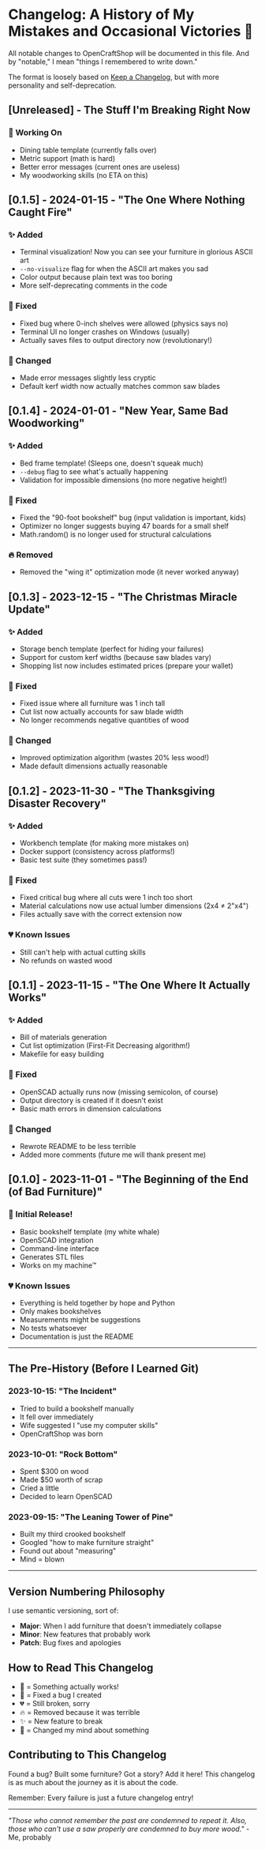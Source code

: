 # Changelog: A History of My Mistakes and Occasional Victories 📜

All notable changes to OpenCraftShop will be documented in this file. And by "notable," I mean "things I remembered to write down."

The format is loosely based on [Keep a Changelog](https://keepachangelog.com/), but with more personality and self-deprecation.

## [Unreleased] - The Stuff I'm Breaking Right Now

### 🚧 Working On
- Dining table template (currently falls over)
- Metric support (math is hard)
- Better error messages (current ones are useless)
- My woodworking skills (no ETA on this)

## [0.1.5] - 2024-01-15 - "The One Where Nothing Caught Fire"

### ✨ Added
- Terminal visualization! Now you can see your furniture in glorious ASCII art
- `--no-visualize` flag for when the ASCII art makes you sad
- Color output because plain text was too boring
- More self-deprecating comments in the code

### 🐛 Fixed
- Fixed bug where 0-inch shelves were allowed (physics says no)
- Terminal UI no longer crashes on Windows (usually)
- Actually saves files to output directory now (revolutionary!)

### 📝 Changed
- Made error messages slightly less cryptic
- Default kerf width now actually matches common saw blades

## [0.1.4] - 2024-01-01 - "New Year, Same Bad Woodworking"

### ✨ Added
- Bed frame template! (Sleeps one, doesn't squeak much)
- `--debug` flag to see what's actually happening
- Validation for impossible dimensions (no more negative height!)

### 🐛 Fixed
- Fixed the "90-foot bookshelf" bug (input validation is important, kids)
- Optimizer no longer suggests buying 47 boards for a small shelf
- Math.random() is no longer used for structural calculations

### 🔥 Removed
- Removed the "wing it" optimization mode (it never worked anyway)

## [0.1.3] - 2023-12-15 - "The Christmas Miracle Update"

### ✨ Added
- Storage bench template (perfect for hiding your failures)
- Support for custom kerf widths (because saw blades vary)
- Shopping list now includes estimated prices (prepare your wallet)

### 🐛 Fixed
- Fixed issue where all furniture was 1 inch tall
- Cut list now actually accounts for saw blade width
- No longer recommends negative quantities of wood

### 📝 Changed
- Improved optimization algorithm (wastes 20% less wood!)
- Made default dimensions actually reasonable

## [0.1.2] - 2023-11-30 - "The Thanksgiving Disaster Recovery"

### ✨ Added
- Workbench template (for making more mistakes on)
- Docker support (consistency across platforms!)
- Basic test suite (they sometimes pass!)

### 🐛 Fixed
- Fixed critical bug where all cuts were 1 inch too short
- Material calculations now use actual lumber dimensions (2x4 ≠ 2"x4")
- Files actually save with the correct extension now

### 💔 Known Issues
- Still can't help with actual cutting skills
- No refunds on wasted wood

## [0.1.1] - 2023-11-15 - "The One Where It Actually Works"

### ✨ Added
- Bill of materials generation
- Cut list optimization (First-Fit Decreasing algorithm!)
- Makefile for easy building

### 🐛 Fixed
- OpenSCAD actually runs now (missing semicolon, of course)
- Output directory is created if it doesn't exist
- Basic math errors in dimension calculations

### 📝 Changed
- Rewrote README to be less terrible
- Added more comments (future me will thank present me)

## [0.1.0] - 2023-11-01 - "The Beginning of the End (of Bad Furniture)"

### 🎉 Initial Release!
- Basic bookshelf template (my white whale)
- OpenSCAD integration
- Command-line interface
- Generates STL files
- Works on my machine™

### 💔 Known Issues
- Everything is held together by hope and Python
- Only makes bookshelves
- Measurements might be suggestions
- No tests whatsoever
- Documentation is just the README

---

## The Pre-History (Before I Learned Git)

### 2023-10-15: "The Incident"
- Tried to build a bookshelf manually
- It fell over immediately
- Wife suggested I "use my computer skills"
- OpenCraftShop was born

### 2023-10-01: "Rock Bottom"
- Spent $300 on wood
- Made $50 worth of scrap
- Cried a little
- Decided to learn OpenSCAD

### 2023-09-15: "The Leaning Tower of Pine"
- Built my third crooked bookshelf
- Googled "how to make furniture straight"
- Found out about "measuring"
- Mind = blown

---

## Version Numbering Philosophy

I use semantic versioning, sort of:
- **Major**: When I add furniture that doesn't immediately collapse
- **Minor**: New features that probably work
- **Patch**: Bug fixes and apologies

## How to Read This Changelog

- 🎉 = Something actually works!
- 🐛 = Fixed a bug I created
- 💔 = Still broken, sorry
- 🔥 = Removed because it was terrible
- ✨ = New feature to break
- 📝 = Changed my mind about something

## Contributing to This Changelog

Found a bug? Built some furniture? Got a story? Add it here! This changelog is as much about the journey as it is about the code.

Remember: Every failure is just a future changelog entry!

---

*"Those who cannot remember the past are condemned to repeat it. Also, those who can't use a saw properly are condemned to buy more wood."* - Me, probably